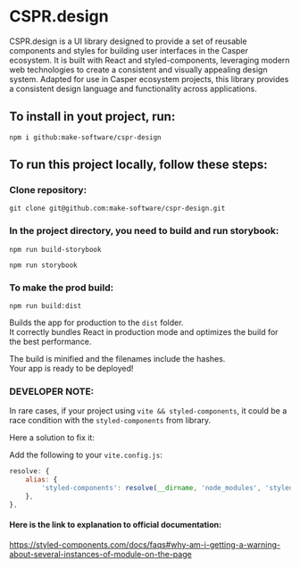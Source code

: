 # CSPR.design
CSPR.design is a UI library designed to provide a set of reusable components and styles for building user interfaces in the Casper ecosystem. It is built with React and styled-components, leveraging modern web technologies to create a consistent and visually appealing design system.
Adapted for use in Casper ecosystem projects, this library provides a consistent design language and functionality across applications.

## To install in yout project, run:

`npm i github:make-software/cspr-design`

## To run this project locally, follow these steps:

### Clone repository:

`git clone git@github.com:make-software/cspr-design.git`

### In the project directory, you need to build and run storybook:

 `npm run build-storybook`

 `npm run storybook`

### To make the prod build:

`npm run build:dist`

Builds the app for production to the `dist` folder.\
It correctly bundles React in production mode and optimizes the build for the best performance.

The build is minified and the filenames include the hashes.\
Your app is ready to be deployed!



### DEVELOPER NOTE:

 In rare cases, if your project using `vite && styled-components`, it could be a race condition with the `styled-components` 
from library.

Here a solution to fix it:

Add the following to your `vite.config.js`:
```js
resolve: {
    alias: {
        'styled-components': resolve(__dirname, 'node_modules', 'styled-components'),
    },
},
```
#### Here is the link to explanation to official documentation:
https://styled-components.com/docs/faqs#why-am-i-getting-a-warning-about-several-instances-of-module-on-the-page